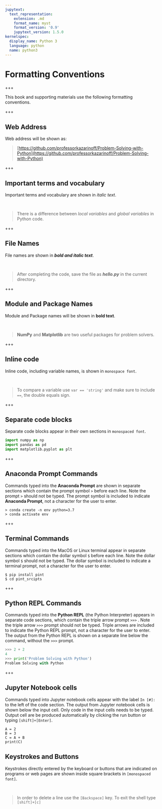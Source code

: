 ```yaml
---
jupytext:
  text_representation:
    extension: .md
    format_name: myst
    format_version: '0.9'
    jupytext_version: 1.5.0
kernelspec:
  display_name: Python 3
  language: python
  name: python3
---
```


# Formatting Conventions

+++

This book and supporting materials use the following formatting conventions.

+++

## Web Address

Web address will be shown as:

 > [https://github.com/professorkazarinoff/Problem-Solving-with-Python](https://github.com/professorkazarinoff/Problem-Solving-with-Python)


+++

## Important terms and vocabulary

Important terms and vocabulary are shown in _italic text_.

<br>

 > There is a difference between _local variables_ and _global variables_ in Python code.


+++

## File Names

File names are  shown in **_bold and italic text_**.

<br>

 > After completing the code, save the file as **_hello.py_** in the current directory.

+++

## Module and Package Names

Module and Package names will be shown in **bold text**.

<br>

 > **NumPy** and **Matplotlib** are two useful packages for problem solvers.



+++

## Inline code

Inline code, including variable names, is shown in ```monospace font```.

<br>

 > To compare a variable use ```var == 'string'``` and make sure to include ```==```, the double equals sign.


+++

## Separate code blocks

Separate code blocks appear in their own sections in ```monospaced font```.

```python
import numpy as np
import pandas as pd
import matplotlib.pyplot as plt
```

+++

## Anaconda Prompt Commands

Commands typed into the **Anaconda Prompt** are shown in separate sections which contain the prompt symbol ```>``` before each line. Note the prompt ```>``` should not be typed. The prompt symbol is included to indicate **Anaconda Prompt**, not a character for the user to enter.

```text
> conda create -n env python=3.7
> conda activate env
```

+++

## Terminal Commands

Commands typed into the MacOS or Linux terminal appear in separate sections which contain the dollar symbol ```$```  before each line. Note the dollar symbol ```$``` should not be typed. The dollar symbol is included to indicate a terminal prompt, not a character for the user to enter.

```text
$ pip install pint
$ cd pint_srcipts
```

+++

## Python REPL Commands

Commands typed into the **Python REPL** (the Python Interpreter) appears in separate code sections, which contain the triple arrow prompt ```>>>``` . Note the triple arrow ```>>>``` prompt should not be typed. Triple arrows are included to indicate the Python REPL prompt, not a character for the user to enter. The output from the Python REPL is shown on a separate line below the command, without the ```>>>``` prompt.

```python
>>> 2 + 2
4
>>> print('Problem Solving with Python')
Problem Solving with Python
```

+++

## Jupyter Notebook cells

Commands typed into Jupyter notebook cells appear with the label ```In [#]:``` to the left of the code section. The output from Jupyter notebook cells is shown below the input cell. Only code in the input cells needs to be typed. Output cell are be produced automatically by clicking the run button or typing ```[shift]+[Enter]```.

```{code-cell} ipython3
A = 2
B = 3
C = A + B
print(C)
```

## Keystrokes and Buttons

Keystrokes directly entered by the keyboard or buttons that are indicated on programs or web pages are shown inside square brackets in ```[monospaced font]```.

<br>

 > In order to delete a line use the ```[Backspace]``` key. To exit the shell type ```[shift]+[c]```

```{code-cell} ipython3

```
